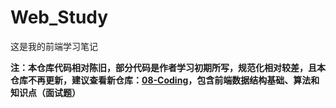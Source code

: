 # Web_Study

这是我的前端学习笔记

**注：本仓库代码相对陈旧，部分代码是作者学习初期所写，规范化相对较差，且本仓库不再更新，建议查看新仓库：[08-Coding](https://github.com/TaoLoading/08-Coding)，包含前端数据结构基础、算法和知识点（面试题）**
